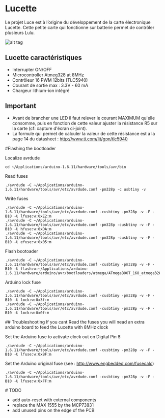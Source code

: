 # Lucette

Le projet Luce est à l’origine du développement de la carte électronique Lucette.
Cette petite carte qui fonctionne sur batterie permet de contrôler plusieurs Lulu.

![alt tag](https://farm2.staticflickr.com/1562/25915319424_2622f2de8f_z_d.jpg)

## Lucette caractéristiques
- Interrupter ON/OFF
- Microcontroller Atmeg328 at 8MHz
- Contrôleur 16 PWM 12bits (TLC5940)
 - Courant de sortie max : 3.3V - 60 mA
- Chargeur lithium-ion intégré

## Important
- Avant de brancher une LED il faut relever le courant MAXIMUM qu'elle consomme, puis en fonction de cette valeur ajuster la résistance R5 sur la carte (cf: capture d'écran ci-joint).
 - La formule qui permet de calculer la valeur de cette résistance est a la page 14 du datasheet : http://www.ti.com/lit/gpn/tlc5940

#Flashing the bootloader

Localize avrdude
```
cd ~/Applications/arduino-1.6.11/hardware/tools/avr/bin
```
Read fuses
```
./avrdude -C ~/Applications/arduino-1.6.11/hardware/tools/avr/etc/avrdude.conf -pm328p -c usbtiny -v
```
Write fuses
```
./avrdude -C ~/Applications/arduino-1.6.11/hardware/tools/avr/etc/avrdude.conf -cusbtiny -pm328p -v -F -B10 -U lfuse:w:0xE2:m
./avrdude -C ~/Applications/arduino-1.6.11/hardware/tools/avr/etc/avrdude.conf -pm328p -cusbtiny -v -F -B10 -U hfuse:w:0xDA:m
./avrdude -C ~/Applications/arduino-1.6.11/hardware/tools/avr/etc/avrdude.conf -pm328p -cusbtiny -v -F -B10 -U efuse:w:0x05:m
```
Flash bootoader
```
./avrdude -C ~/Applications/arduino-1.6.11/hardware/tools/avr/etc/avrdude.conf -cusbtiny -pm328p -v -F -B10 -U flash:w:~/Applications/arduino-1.6.11/hardware/arduino/avr/bootloaders/atmega/ATmegaBOOT_168_atmega328_pro_8MHz.hex
```
Arduino lock fuse
```
./avrdude -C ~/Applications/arduino-1.6.11/hardware/tools/avr/etc/avrdude.conf -cusbtiny -pm328p -v -F -B10 -U lock:w:0x3f:m
./avrdude -C ~/Applications/arduino-1.6.11/hardware/tools/avr/etc/avrdude.conf -cusbtiny -pm328p -v -F -B10 -U lock:w:0x0f:m
```

## Troubleshooting
If you cant Read the fuses you will nead an extra arduino board to feed the Lucette with 8MHz clock

Set the Arduino fuse to activate clock out on Digital Pin 8
```
./avrdude -C ~/Applications/arduino-1.6.11/hardware/tools/avr/etc/avrdude.conf -cusbtiny -pm328p -v -F -B10 -U lfuse:w:0xBF:m
```
Set the Arduino original fuse (see : http://www.engbedded.com/fusecalc)
```
./avrdude -C ~/Applications/arduino-1.6.11/hardware/tools/avr/etc/avrdude.conf -cusbtiny -pm328p -v -F -B10 -U lfuse:w:0xFF:m
```

# TODO
- add auto-reset with external components
- replace the MAX 1555 by the MCP73831
- add unused pins on the edge of the PCB
